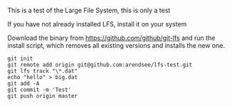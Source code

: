 This is a test of the Large File System, this is only a test

If you have not already installed LFS, install it on your system

Download the binary from https://github.com/github/git-lfs and run the install
script, which removes all existing versions and installs the new one.

```
git init
git remote add origin git@github.com:arendsee/lfs-test.git
git lfs track "\*.dat"
echo "hello" > big.dat
git add -A
git commit -m 'Test'
git push origin master
```
